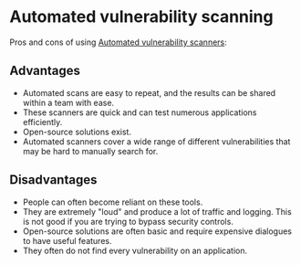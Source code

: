 # Automated vulnerability scanning

Pros and cons of using [Automated vulnerability scanners](https://testlab.tymyrddin.dev/docs/enum/automated):

## Advantages

* Automated scans are easy to repeat, and the results can be shared within a team with ease.
* These scanners are quick and can test numerous applications efficiently.
* Open-source solutions exist.
* Automated scanners cover a wide range of different vulnerabilities that may be hard to manually search for.

## Disadvantages

* People can often become reliant on these tools.
* They are extremely "loud" and produce a lot of traffic and logging. This is not good if you are trying to bypass security controls.
* Open-source solutions are often basic and require expensive dialogues to have useful features.
* They often do not find every vulnerability on an application.
